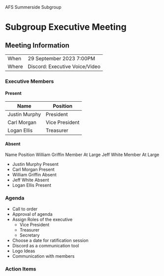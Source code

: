 <div class='minutes-header'>

AFS Summerside Subgroup
# Subgroup Executive Meeting

</div>

<div class='minutes-meet-info'>

## Meeting Information

|       |                                |
|-------|--------------------------------|
| When  | 29 September 2023 7:00PM       |
| Where | Discord: Executive Voice/Video |

</div>

<div class='minutes-executive'>

### Executive Members

#### Present
| **Name**      | **Position**   |
|---------------|----------------|
| Justin Murphy | President      |
| Carl Morgan   | Vice President |
| Logan Ellis   | Treasurer      |

#### Absent
Name	Position
William Griffin	Member At Large
Jeff White	Member At Large

- Justin Murphy Present
- Carl Morgan Present
- William Griffin Absent
- Jeff White Absent
- Logan Ellis Present

</div>

<div class='minutes-body'>

### Agenda

- Call to order
- Approval of agenda
- Assign Roles of the executive
  - Vice President
  - Treasurer
  - Secretary
- Choose a date for ratification session
- Discord as a communication tool
- Logo Ideas
- Communication with members

<div class='minutes-actions'>

### Action Items

</div>
</div>